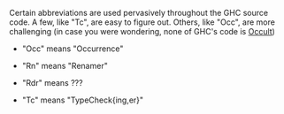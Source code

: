 
Certain abbreviations are used pervasively throughout the GHC source code.  A few, like "Tc", are easy to figure out.  Others, like "Occ", are more challenging (in case you were wondering, none of GHC's code is [ Occult](http://en.wikipedia.org/wiki/Occult))

- "Occ" means "Occurrence"

- "Rn" means "Renamer"

- "Rdr" means ???

- "Tc" means "TypeCheck{ing,er}"
